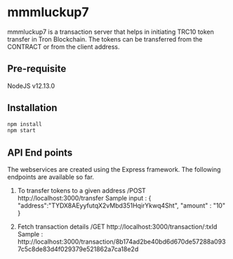# mmmluckup7

mmmluckup7 is a transaction server that helps in initiating TRC10 token transfer in Tron Blockchain. The tokens can be transferred from the CONTRACT or from the client address.


## Pre-requisite
NodeJS v12.13.0

## Installation

```bash
npm install
npm start
```

## API End points

The webservices are created using the Express framework. The following endpoints are available so far.

1) To transfer tokens to a given address  /POST http://localhost:3000/transfer
   Sample input :
   {
     "address":"TYDX8AEyyfutqX2vMbd351HqirYkwq4Sht",
     "amount" : "10"
   }

2) Fetch transaction details /GET http://localhost:3000/transaction/:txId
   Sample : http://localhost:3000/transaction/8b174ad2be40bd6d670de57288a0937c5c8de83d4f029379e521862a7ca18e2d
